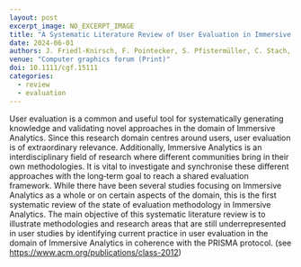 ```yaml
---
layout: post
excerpt_image: NO_EXCERPT_IMAGE
title: "A Systematic Literature Review of User Evaluation in Immersive Analytics"
date: 2024-06-01
authors: J. Friedl-Knirsch, F. Pointecker, S. Pfistermüller, C. Stach, C. Anthes & D. Roth
venue: "Computer graphics forum (Print)"
doi: 10.1111/cgf.15111
categories:
  - review
  - evaluation
---
```

User evaluation is a common and useful tool for systematically generating knowledge and validating novel approaches in the domain of Immersive Analytics. Since this research domain centres around users, user evaluation is of extraordinary relevance. Additionally, Immersive Analytics is an interdisciplinary field of research where different communities bring in their own methodologies. It is vital to investigate and synchronise these different approaches with the long‐term goal to reach a shared evaluation framework. While there have been several studies focusing on Immersive Analytics as a whole or on certain aspects of the domain, this is the first systematic review of the state of evaluation methodology in Immersive Analytics. The main objective of this systematic literature review is to illustrate methodologies and research areas that are still underrepresented in user studies by identifying current practice in user evaluation in the domain of Immersive Analytics in coherence with the PRISMA protocol. (see https://www.acm.org/publications/class-2012)
